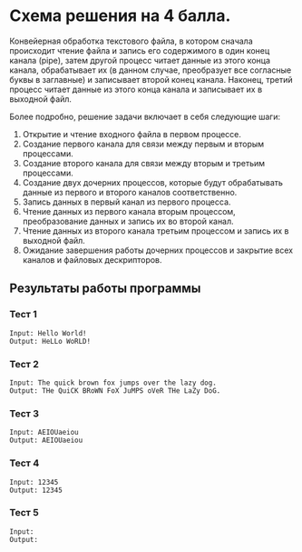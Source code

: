 # Схема решения на 4 балла.
Конвейерная обработка текстового файла, в котором сначала происходит чтение файла и запись его содержимого в один конец канала (pipe), затем другой процесс читает данные из этого конца канала, обрабатывает их (в данном случае, преобразует все согласные буквы в заглавные) и записывает второй конец канала. Наконец, третий процесс читает данные из этого конца канала и записывает их в выходной файл.

Более подробно, решение задачи включает в себя следующие шаги:
1. Открытие и чтение входного файла в первом процессе.
2. Создание первого канала для связи между первым и вторым процессами.
3. Создание второго канала для связи между вторым и третьим процессами.
4. Создание двух дочерних процессов, которые будут обрабатывать данные из первого и второго каналов соответственно.
5. Запись данных в первый канал из первого процесса.
6. Чтение данных из первого канала вторым процессом, преобразование данных и запись их во второй канал.
7. Чтение данных из второго канала третьим процессом и запись их в выходной файл.
8. Ожидание завершения работы дочерних процессов и закрытие всех каналов и файловых дескрипторов.

## Результаты работы программы
### Тест 1
```
Input: Hello World!
Output: HeLLo WoRLD!
```

### Тест 2
```
Input: The quick brown fox jumps over the lazy dog.
Output: THe QuiCK BRoWN FoX JuMPS oVeR THe LaZy DoG.
```

### Тест 3
```
Input: AEIOUaeiou
Output: AEIOUaeiou
```

### Тест 4
```
Input: 12345
Output: 12345
```

### Тест 5
```
Input: 
Output: 
```